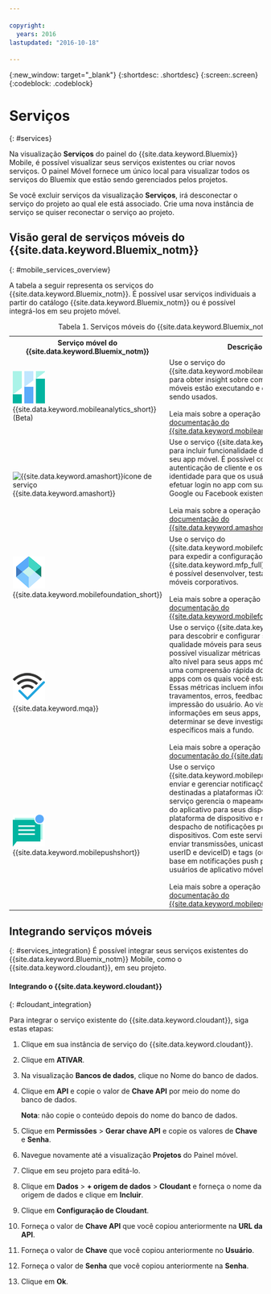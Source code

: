 ```yaml
---

copyright:
  years: 2016
lastupdated: "2016-10-18"

---
```

{:new_window: target="_blank"}
{:shortdesc: .shortdesc}
{:screen:.screen}
{:codeblock: .codeblock}

# Serviços
{: #services}

Na visualização **Serviços** do painel do {{site.data.keyword.Bluemix}} Mobile, é possível visualizar seus serviços existentes ou criar novos serviços. O painel Móvel fornece um único local para visualizar todos os serviços do Bluemix que estão sendo gerenciados pelos projetos.  

Se você excluir serviços da visualização **Serviços**, irá desconectar o serviço do projeto ao qual ele está associado. Crie uma nova instância de serviço se quiser reconectar o serviço ao projeto.

## Visão geral de serviços móveis do {{site.data.keyword.Bluemix_notm}}
{: #mobile_services_overview}

A tabela a seguir representa os serviços do {{site.data.keyword.Bluemix_notm}}. É possível usar serviços individuais a partir do catálogo {{site.data.keyword.Bluemix_notm}} ou é possível integrá-los em seu projeto móvel.

<table summary="Esta tabela descreve Serviços móveis do {{site.data.keyword.Bluemix_notm}} e fornece links para a documentação do serviço">
<caption>Tabela 1. Serviços móveis do {{site.data.keyword.Bluemix_notm}}</caption>
<th>Serviço móvel do {{site.data.keyword.Bluemix_notm}}</th>
<th>Descrição</th>
<tr>
<td> <img src="images/mobile_analytics_icon.png" alt="{{site.data.keyword.mobileanalytics_short}}icon"><br/>{{site.data.keyword.mobileanalytics_short}} (Beta)</td>
<td valign="top">Use o serviço do {{site.data.keyword.mobileanalytics_full}} para obter insight sobre como os seus apps móveis estão executando e como eles estão sendo usados.<br/><br/>
Leia mais sobre a operação deste serviço na <a href="/docs/services/mobileanalytics/index.html" alt="{{site.data.keyword.mobileanalytics_short}} documentation link">documentação do {{site.data.keyword.mobileanalytics_short}}</a>.
</td>
</tr>
<tr>
<td><img src="images/authentication_icon
.png" alt="{{site.data.keyword.amashort}}ícone de serviço"><br/>{{site.data.keyword.amashort}}</td>
<td valign="top">Use o serviço {{site.data.keyword.amafull}} para incluir funcionalidade de segurança no seu app móvel. É possível configurar a autenticação de cliente e os provedores de identidade para que os
usuários possam efetuar login no app com suas contas do Google ou Facebook existentes.<br/><br/> Leia mais sobre a operação desse serviço na <a href="/docs/services/mobileaccess/index.html" alt="{{site.data.keyword.amashort}} documentation link">documentação do {{site.data.keyword.amashort}}</a>.</td>
</tr>
<tr>
<td><img src="images/MFPFoundation_icon.png" alt="{{site.data.keyword.mobilefoundation_short}}ícone de serviço"><br/> {{site.data.keyword.mobilefoundation_short}}</td>
<td valign="top">Use o serviço do {{site.data.keyword.mobilefoundation_long}} para expedir a configuração de um ambiente {{site.data.keyword.mfp_full}} a partir do qual é possível desenvolver, testar e operar apps móveis
corporativos.<br/><br/>
Leia mais sobre a operação deste serviço na <a href="/docs/services/mobilefoundation/index.html" alt="{{site.data.keyword.mobilefoundation_short}} documentation link">documentação do {{site.data.keyword.mobilefoundation_short}}</a>.</td>
</tr>
<tr>
<td><img src="images/mqa_icon.png" alt="{{site.data.keyword.mqa}}ícone de serviço"><br/>{{site.data.keyword.mqa}}</td>
<td valign="top">Use o serviço {{site.data.keyword.mqafull}} para descobrir e configurar serviços de qualidade móveis para seus aplicativos. É possível visualizar métricas de qualidade de alto nível para seus apps móveis para obter uma compreensão rápida dos problemas dos apps com os quais você está trabalhando. Essas métricas incluem informações sobre travamentos, erros, feedback do usuário e impressão do usuário. Ao visualizar estas informações em seus apps, é possível determinar se deve investigar problemas específicos mais a fundo.<br/><br/>
Leia mais sobre a operação deste serviço na <a href="/docs/services/MobileQualityAssurance/index.html" alt="{{site.data.keyword.mqa}} documentation link">documentação do {{site.data.keyword.mqa}}</a>.</td>
</tr>
<tr>
<td><img src="images/push_icon.png" alt="ícone de serviço das Notificações Push"><br/>{{site.data.keyword.mobilepushshort}}</td>
<td valign="top">Use o serviço {{site.data.keyword.mobilepushfull}} para enviar e gerenciar notificações push móveis destinadas a plataformas iOS e Android. Esse serviço gerencia o mapeamento dos usuários do aplicativo para seus dispositivos, plataforma de dispositivo e manipula o despacho de notificações push para os dispositivos. Com este serviço, é possível enviar transmissões, unicasts (com base no userID e deviceID) e tags (ou tópicos) com base em notificações push para os seus usuários de aplicativo móvel.<br/><br/>
Leia mais sobre a operação deste serviço na <a href="/docs/services/mobilepush/index.html" alt="{{site.data.keyword.mobilepushshort}} documentation link">documentação do {{site.data.keyword.mobilepushshort}}</a>.</td>
</table>

## Integrando serviços móveis
{: #services_integration}
É possível integrar seus serviços existentes do
{{site.data.keyword.Bluemix_notm}} Mobile, como o
{{site.data.keyword.cloudant}}, em seu projeto.


#### Integrando o {{site.data.keyword.cloudant}}
{: #cloudant_integration}

Para integrar o serviço existente do {{site.data.keyword.cloudant}}, siga estas etapas:

1. Clique em sua instância de serviço do {{site.data.keyword.cloudant}}.
2. Clique em **ATIVAR**.
3. Na visualização **Bancos de dados**, clique no Nome do banco de dados.
4. Clique em **API** e copie o valor de **Chave API** por meio do nome do banco de dados.

   **Nota**: não copie o conteúdo depois do nome do banco de dados.

5. Clique em **Permissões** > **Gerar chave API** e copie os valores de **Chave** e **Senha**.
6. Navegue novamente até a visualização **Projetos** do Painel móvel.
7. Clique em seu projeto para editá-lo.
8. Clique em **Dados** > **+ origem de dados** > **Cloudant** e forneça o nome da origem de dados e clique em **Incluir**.
9. Clique em **Configuração de Cloudant**.
10. Forneça o valor de **Chave API** que você copiou anteriormente na **URL da API**.
11. Forneça o valor de **Chave** que você copiou anteriormente no **Usuário**.
12. Forneça o valor de **Senha** que você copiou anteriormente na **Senha**.
13. Clique em **Ok**.
